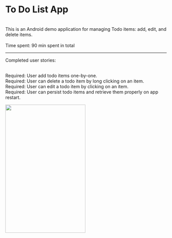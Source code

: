 # To Do List App


<br>This is an Android demo application for managing Todo items: add, edit, and delete items. 
<br>
<br>Time spent: 90 min spent in total


_________________________________________________________________________________________________________________________________________
Completed user stories:

 <br>Required: User add todo items one-by-one.
 <br>Required: User can delete a todo item by long clicking on an item.
 <br>Required: User can edit a todo item by clicking on an item.
 <br>Required: User can persist todo items and retrieve them properly on app restart.


<html>
<body>
<p>
<img src="http://imgur.com/a/zAbne" width = "250" height = "400">
</p>
</body>
</html>
